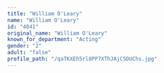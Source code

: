 ```yaml
---
title: "William O'Leary"
name: "William O'Leary"
id: "4041"
original_name: "William O'Leary"
known_for_department: "Acting"
gender: "2"
adult: "false"
profile_path: "/qaTKXEh5rl8PP7XThJAjC5DUChs.jpg"
---
```

